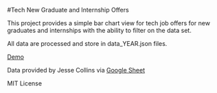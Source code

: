 #Tech New Graduate and Internship Offers

This project provides a simple bar chart view for tech job offers for new graduates and internships with the ability to filter on the data set.

All data are processed and store in data_YEAR.json files.

[Demo](https://google.com)

Data provided by Jesse Collins via [Google Sheet](https://docs.google.com/spreadsheets/d/1Km9bsx0SWPDiOPMYvremSDujyS5sF0ZQvbxr5S52wSA/edit?usp=sharing)

MIT License

